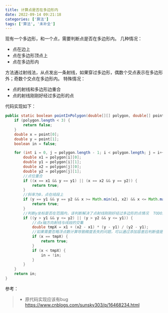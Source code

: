 ```yaml
---
title: 计算点是否在多边形内
date: 2022-09-14 09:21:18
categories: ['算法']
tags: ['算法', '未补全']
---
```


现有一个多边形，和一个点，需要判断点是否在多边形内。
几种情况：
* 点在边上
* 点在多边形顶点上
* 点在多边形内

方法通过射线法，从点发出一条射线，如果穿过多边形，偶数个交点表示在多边形外；奇数个交点在多边形内。
特殊情况：
* 点的射线和多边形边重合
* 点的射线刚刚好经过多边形的点
<!-- more -->
代码实现如下：
```java
public static boolean pointInPolygon(double[][] polygon, double[] point) {
    if (polygon.length < 3) {
        return false;
    }
    double x = point[0];
    double y = point[1];
    boolean in = false;

    for (int i = 0, j = polygon.length - 1; i < polygon.length; j = i++) {
        double x1 = polygon[i][0];
        double y1 = polygon[i][1];
        double x2 = polygon[j][0];
        double y2 = polygon[j][1];
        //点位重合
        if ((x == x1 && y == y1) || (x == x2 && y == y2)) {
            return true;
        }
        //斜率为0，点在线段上
        if (y == y1 && y == y2 && x >= Math.min(x1, x2) && x <= Math.max(x1, x2)) {
            return true;
        }
        //判断y坐标是否在范围内，该判断解决了点射线刚刚好经过多边形的点情况  TODO后面需要补充原理
        if ((y > y1 && y <= y2) || (y > y2 && y <= y1)) {
            //点x轴方向射线与线段的交集
            double tmpX = x1 + (x2 - x1) * (y - y1) / (y2 - y1);
            //如果需要忽略浮点数计算导致精度丢失的问题，可以通过添加容差后判断值是否在容差范围
            if (x == tmpX) {
                return true;
            }
            if (x < tmpX) {
                in = !in;
            }
        }
    }
    return in;
}

```

参考：
> * 原代码实现应该有bug https://www.cnblogs.com/sunsky303/p/16468234.html